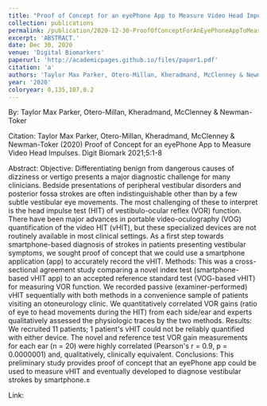 ```yaml
---
title: "Proof of Concept for an eyePhone App to Measure Video Head Impulses"
collection: publications
permalink: /publication/2020-12-30-ProofOfConceptForAnEyePhoneAppToMeasureVideoHeadImpulses
excerpt: 'ABSTRACT.'
date: Dec 30, 2020
venue: 'Digital Biomarkers'
paperurl: 'http://academicpages.github.io/files/paper1.pdf'
citation: 'a'
authors: 'Taylor Max Parker, Otero-Millan, Kheradmand, McClenney & Newman-Toker'
year: '2020'
coloryear: 0,135,107,0.2
---
```


By: Taylor Max Parker, Otero-Millan, Kheradmand, McClenney & Newman-Toker

Citation: Taylor Max Parker, Otero-Millan, Kheradmand, McClenney & Newman-Toker (2020) Proof of Concept for an eyePhone App to Measure Video Head Impulses. Digit Biomark 2021;5:1-8

Abstract: Objective: Differentiating benign from dangerous causes of dizziness or vertigo presents a major diagnostic challenge for many clinicians. Bedside presentations of peripheral vestibular disorders and posterior fossa strokes are often indistinguishable other than by a few subtle vestibular eye movements. The most challenging of these to interpret is the head impulse test (HIT) of vestibulo-ocular reflex (VOR) function. There have been major advances in portable video-oculography (VOG) quantification of the video HIT (vHIT), but these specialized devices are not routinely available in most clinical settings. As a first step towards smartphone-based diagnosis of strokes in patients presenting vestibular symptoms, we sought proof of concept that we could use a smartphone application (app) to accurately record the vHIT. Methods: This was a cross-sectional agreement study comparing a novel index test (smartphone-based vHIT app) to an accepted reference standard test (VOG-based vHIT) for measuring VOR function. We recorded passive (examiner-performed) vHIT sequentially with both methods in a convenience sample of patients visiting an otoneurology clinic. We quantitatively correlated VOR gains (ratio of eye to head movements during the HIT) from each side/ear and experts qualitatively assessed the physiologic traces by the two methods. Results: We recruited 11 patients; 1 patient's vHIT could not be reliably quantified with either device. The novel and reference test VOR gain measurements for each ear (n = 20) were highly correlated (Pearson's r = 0.9, p = 0.0000001) and, qualitatively, clinically equivalent. Conclusions: This preliminary study provides proof of concept that an eyePhone app could be used to measure vHIT and eventually developed to diagnose vestibular strokes by smartphone.±

Link: 
